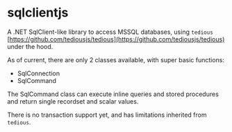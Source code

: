# sqlclientjs

A .NET SqlClient-like library to access MSSQL databases, using `tedious` [https://github.com/tediousjs/tedious](https://github.com/tediousjs/tedious) under the hood.

As of current, there are only 2 classes available, with super basic functions:
- SqlConnection
- SqlCommand

The SqlCommand class can execute inline queries and stored procedures and return single recordset and scalar values.

There is no transaction support yet, and has limitations inherited from `tedious`.

